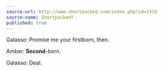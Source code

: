 ```yaml
---
source-url: http://www.shortpacked.com/index.php?id=1418
source-name: Shortpacked!
published: true
---
```


<p>Galasso: Promise me your firstborn, then.</p>

<p>Amber: <strong>Second</strong>-born.</p>

<p>Galasso: Deal.</p>


